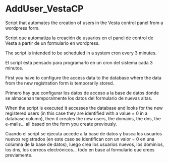 # AddUser_VestaCP

Script that automates the creation of users in the Vesta control panel from a wordpress form.

Script que automatiza la creación de usuarios en el panel de control de Vesta a partir de un formulario en wordpress.

The script is intended to be scheduled in a system cron every 3 minutes.

El script está pensado para programarlo en un cron del sistema cada 3 minutos.

First you have to configure the access data to the database where the data from the new registration form is temporarily stored.

Primero hay que configurar los datos de acceso a la base de datos donde se almacenan temporalmente los datos del formulario de nuevas altas.

When the script is executed it accesses the database and looks for the new registered users (in this case they are identified with a value = 0 in a database column), then it creates the new users, the domains, the dns, the e-mails…
all based on the form you create previously.

Cuando el script se ejecuta accede a la base de datos y busca los usuarios nuevos registrados (en este caso se identifican con un valor = 0 en una columna de la base de datos), luego crea los usuarios nuevos, los dominios, los dns, los correos electrónicos… 
todo en base al formulario que crees previamente.
